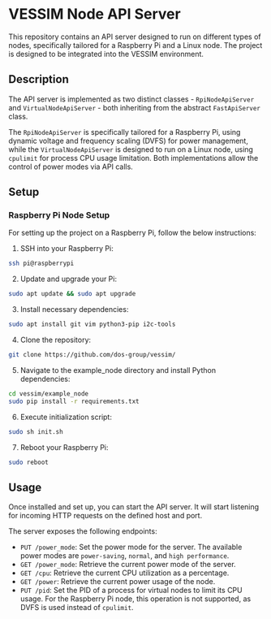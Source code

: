 # VESSIM Node API Server

This repository contains an API server designed to run on different types of
nodes, specifically tailored for a Raspberry Pi and a Linux node. The project
is designed to be integrated into the VESSIM environment.

## Description

The API server is implemented as two distinct classes - `RpiNodeApiServer` and
`VirtualNodeApiServer` - both inheriting from the abstract `FastApiServer`
class.

The `RpiNodeApiServer` is specifically tailored for a Raspberry Pi, using
dynamic voltage and frequency scaling (DVFS) for power management, while the
`VirtualNodeApiServer` is designed to run on a Linux node, using `cpulimit` for
process CPU usage limitation. Both implementations allow the control of power
modes via API calls.

## Setup
### Raspberry Pi Node Setup

For setting up the project on a Raspberry Pi, follow the below instructions:

1. SSH into your Raspberry Pi:
```bash
ssh pi@raspberrypi
```

2. Update and upgrade your Pi:
```bash
sudo apt update && sudo apt upgrade
```

3. Install necessary dependencies:
```bash
sudo apt install git vim python3-pip i2c-tools
```

4. Clone the repository:
```bash
git clone https://github.com/dos-group/vessim/
```

5. Navigate to the example_node directory and install Python dependencies:
```bash
cd vessim/example_node
sudo pip install -r requirements.txt
```

6. Execute initialization script:
```bash
sudo sh init.sh
```

7. Reboot your Raspberry Pi:
```bash
sudo reboot
```

## Usage

Once installed and set up, you can start the API server. It will start
listening for incoming HTTP requests on the defined host and port.

The server exposes the following endpoints:

- `PUT /power_mode`: Set the power mode for the server. The available power modes are `power-saving`, `normal`, and `high performance`.
- `GET /power_mode`: Retrieve the current power mode of the server.
- `GET /cpu`: Retrieve the current CPU utilization as a percentage.
- `GET /power`: Retrieve the current power usage of the node.
- `PUT /pid`: Set the PID of a process for virtual nodes to limit its CPU usage. For the Raspberry Pi node, this operation is not supported, as DVFS is used instead of `cpulimit`.
